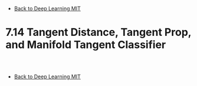 * [Back to Deep Learning MIT](../../main.md)

# 7.14 Tangent Distance, Tangent Prop, and Manifold Tangent Classifier

##














<br>

* [Back to Deep Learning MIT](../../main.md)